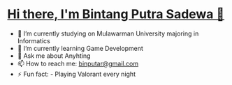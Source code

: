 
# [Hi there, I'm Bintang Putra Sadewa 👋](docs/README.md)



- 🔭 I’m currently studying on Mulawarman University majoring in Informatics
- 🌱 I’m currently learning Game Development
- 💬 Ask me about Anyhting
- 📫 How to reach me: binputar@gmail.com
- ⚡ Fun fact: - Playing Valorant every night

